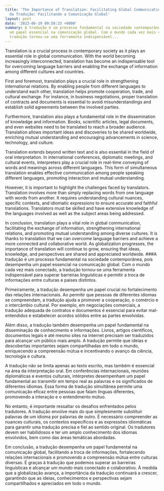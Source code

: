 ```yaml
---
title: 'The Importance of Translation: Facilitating Global Communication ### A Importância
  da Tradução: Facilitando a Comunicação Global'
layout: post
date: '2023-06-19 09:58:33 +0000'
summary: A tradução é um processo fundamental na sociedade contemporânea, pois desempenha
  um papel essencial na comunicação global. Com o mundo cada vez mais conectado, a
  tradução tornou-se uma ferramenta indispensável...
---
```


Translation is a crucial process in contemporary society as it plays an essential role in global communication. With the world becoming increasingly interconnected, translation has become an indispensable tool for overcoming language barriers and enabling the exchange of information among different cultures and countries.

First and foremost, translation plays a crucial role in strengthening international relations. By enabling people from different languages to understand each other, translation helps promote cooperation, trade, and cultural exchange. For instance, in business negotiations, proper translation of contracts and documents is essential to avoid misunderstandings and establish solid agreements between the involved parties.

Furthermore, translation also plays a fundamental role in the dissemination of knowledge and information. Books, scientific articles, legal documents, and even websites need to be translated to reach a broader audience. Translation allows important ideas and discoveries to be shared worldwide, enriching mutual understanding and encouraging advancements in science, technology, and culture.

Translation extends beyond written text and is also essential in the field of oral interpretation. In international conferences, diplomatic meetings, and cultural events, interpreters play a crucial role in real-time conveying of words and meanings across different languages. This form of simultaneous translation enables effective communication among people speaking different languages, promoting interaction and mutual understanding.

However, it is important to highlight the challenges faced by translators. Translation involves more than simply replacing words from one language with words from another. It requires understanding cultural nuances, specific contexts, and idiomatic expressions to ensure accurate and faithful translations. Translators must be skilled and have extensive knowledge of the languages involved as well as the subject areas being addressed.

In conclusion, translation plays a vital role in global communication, facilitating the exchange of information, strengthening international relations, and promoting mutual understanding among diverse cultures. It is thanks to translation that we can overcome language barriers and achieve a more connected and collaborative world. As globalization progresses, the importance of translation will continue to grow, ensuring that ideas, knowledge, and perspectives are shared and appreciated worldwide. 
###A tradução é um processo fundamental na sociedade contemporânea, pois desempenha um papel essencial na comunicação global. Com o mundo cada vez mais conectado, a tradução tornou-se uma ferramenta indispensável para superar barreiras linguísticas e permitir a troca de informações entre culturas e países distintos.

Primeiramente, a tradução desempenha um papel crucial no fortalecimento das relações internacionais. Ao permitir que pessoas de diferentes idiomas se compreendam, a tradução ajuda a promover a cooperação, o comércio e o intercâmbio cultural. Por exemplo, em negociações comerciais, a tradução adequada de contratos e documentos é essencial para evitar mal-entendidos e estabelecer acordos sólidos entre as partes envolvidas.

Além disso, a tradução também desempenha um papel fundamental na disseminação de conhecimento e informações. Livros, artigos científicos, documentos legais e até mesmo sites na internet precisam ser traduzidos para alcançar um público mais amplo. A tradução permite que ideias e descobertas importantes sejam compartilhadas em todo o mundo, enriquecendo a compreensão mútua e incentivando o avanço da ciência, tecnologia e cultura.

A tradução não se limita apenas ao texto escrito, mas também é essencial na área da interpretação oral. Em conferências internacionais, reuniões diplomáticas e eventos culturais, intérpretes desempenham um papel fundamental ao transmitir em tempo real as palavras e os significados de diferentes idiomas. Essa forma de tradução simultânea permite uma comunicação eficaz entre pessoas que falam línguas diferentes, promovendo a interação e o entendimento mútuo.

No entanto, é importante ressaltar os desafios enfrentados pelos tradutores. A tradução envolve mais do que simplesmente substituir palavras de um idioma por palavras de outro. É necessário compreender as nuances culturais, os contextos específicos e as expressões idiomáticas para garantir uma tradução precisa e fiel ao sentido original. Os tradutores devem ser habilidosos e ter um amplo conhecimento dos idiomas envolvidos, bem como das áreas temáticas abordadas.

Em conclusão, a tradução desempenha um papel fundamental na comunicação global, facilitando a troca de informações, fortalecendo relações internacionais e promovendo a compreensão mútua entre culturas diversas. É graças à tradução que podemos superar as barreiras linguísticas e alcançar um mundo mais conectado e colaborativo. À medida que a globalização avança, a importância da tradução continuará a crescer, garantindo que as ideias, conhecimentos e perspectivas sejam compartilhados e apreciados em todo o mundo.
